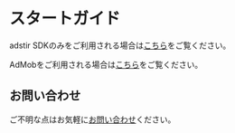 # スタートガイド

adstir SDKのみをご利用される場合は[こちら](adstir/index.md)をご覧ください。

AdMobをご利用される場合は[こちら](admob/index.md)をご覧ください。

## お問い合わせ
ご不明な点はお気軽に[お問い合わせ](https://ja.ad-stir.com/contact)ください。